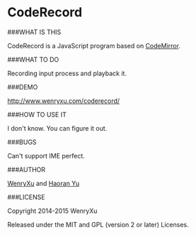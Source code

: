 CodeRecord
==========

###WHAT IS THIS

CodeRecord is a JavaScript program based on [CodeMirror](https://github.com/codemirror/CodeMirror).

###WHAT TO DO

Recording input process and playback it.

###DEMO

http://www.wenryxu.com/coderecord/ 

###HOW TO USE IT

I don't know. You can figure it out.

###BUGS

Can't support IME perfect.

###AUTHOR

[WenryXu](https://github.com/WenryXu) and [Haoran Yu](https://github.com/haoranyu)

###LICENSE

Copyright 2014-2015 WenryXu

Released under the MIT and GPL (version 2 or later) Licenses.

